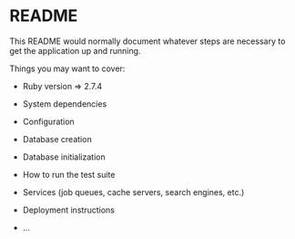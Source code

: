 # README

This README would normally document whatever steps are necessary to get the
application up and running.

Things you may want to cover:

* Ruby version => 2.7.4

* System dependencies

* Configuration

* Database creation

* Database initialization

* How to run the test suite

* Services (job queues, cache servers, search engines, etc.)

* Deployment instructions

* ...
